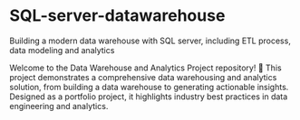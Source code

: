 # SQL-server-datawarehouse
Building a modern data warehouse with SQL server, including ETL process, data modeling and analytics

Welcome to the Data Warehouse and Analytics Project repository! 🚀
This project demonstrates a comprehensive data warehousing and analytics solution, from building a data warehouse to generating actionable insights. Designed as a portfolio project, it highlights industry best practices in data engineering and analytics.
